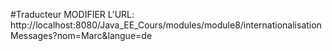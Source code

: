 #Traducteur
		MODIFIER L'URL: http://localhost:8080/Java_EE_Cours/modules/module8/internationalisationMessages?nom=Marc&langue=de
